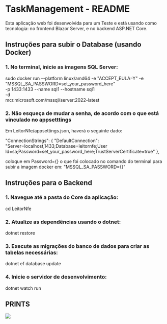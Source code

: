 # TaskManagement - README

Esta aplicação web foi desenvolvida para um Teste e está usando como tecnologia:
no frontend Blazor Server, e no backend ASP.NET Core.

## Instruções para subir o Database (usando Docker)

### 1. No terminal, inicie as imagens SQL Server:
sudo docker run --platform linux/amd64 -e "ACCEPT_EULA=Y" -e "MSSQL_SA_PASSWORD=set_your_password_here" \
   -p 1433:1433 --name sql1 --hostname sql1 \
   -d \
   mcr.microsoft.com/mssql/server:2022-latest

### 2. Não esqueça de mudar a senha, de acordo com o que está vinculado no appsetttings
Em LeitorNfe/appsettings.json, haverá o seguinte dado:

  "ConnectionStrings": {
    "DefaultConnection": "Server=localhost,1433;Database=leitornfe;User Id=sa;Password=set_your_password_here;TrustServerCertificate=true"
  },

coloque em Password={} o que foi colocado no comando do terminal para subir a imagem docker em: "MSSQL_SA_PASSWORD={}"


## Instruções para o Backend

### 1. Navegue até a pasta do Core da aplicação:

cd LeitorNfe

### 2. Atualize as dependências usando o dotnet:
dotnet restore

### 3. Execute as migrações do banco de dados para criar as tabelas necessárias:
dotnet ef database update


### 4. Inicie o servidor de desenvolvimento:
dotnet watch run


## PRINTS
<img src="https://img001.prntscr.com/file/img001/H0mcglhRSOCBC6DUpu9gXA.png">